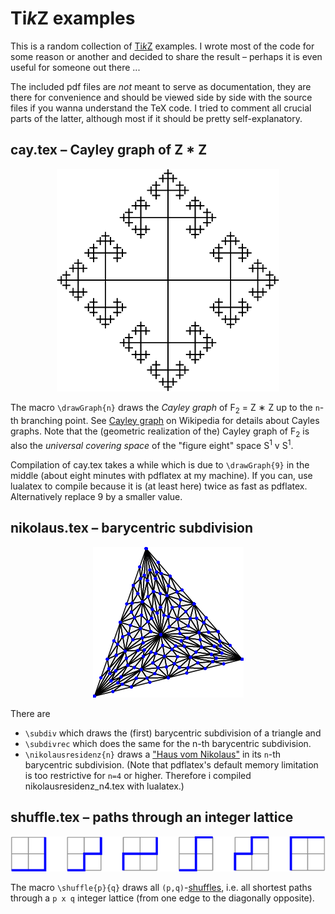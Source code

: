 # Ti*k*Z examples
This is a random collection of [Ti*k*Z](https://www.ctan.org/pkg/pgf) examples. I wrote most of the code for some reason or another and decided to share the result – perhaps it is even useful for someone out there ...

The included pdf files are *not* meant to serve as documentation, they are there for convenience and should be viewed side by side with the source files if you wanna understand the TeX code. I tried to comment all crucial parts of the latter, although most if it should be pretty self-explanatory.


## cay.tex – Cayley graph of Z * Z
<div align="center">
<img src="_img/cay.png" />
</div>

The macro `\drawGraph{n}` draws the *Cayley graph* of F<sub>2</sub> = Z ∗ Z up to the `n`-th branching point. 
See [Cayley graph](http://en.wikipedia.org/wiki/Cayley_graph) on Wikipedia for details about Cayles graphs. Note that the (geometric realization of the) Cayley graph of F<sub>2</sub> is also the *universal covering space* of the "figure eight" space S<sup>1</sup> v S<sup>1</sup>.

Compilation of cay.tex takes a while which is due to `\drawGraph{9}` in the middle (about eight minutes with pdflatex at my machine). If you can, use lualatex to compile because it is (at least here) twice as fast as pdflatex. Alternatively replace 9 by a smaller value.


## nikolaus.tex – barycentric subdivision
<div align="center">
<img src="_img/subdiv.png" />
</div>

There are
* `\subdiv` which draws the (first) barycentric subdivision of a triangle and
* `\subdivrec` which does the same for the n-th barycentric subdivision.
* `\nikolausresidenz{n}` draws a ["Haus vom Nikolaus"](http://de.wikipedia.org/wiki/Haus_vom_Nikolaus) in its `n`-th barycentric subdivision. (Note that pdflatex's default memory limitation is too restrictive for `n=4` or higher. Therefore i compiled nikolausresidenz_n4.tex with lualatex.)


## shuffle.tex – paths through an integer lattice
<div align="center">
<img src="_img/shuffle.png" />
</div>

The macro `\shuffle{p}{q}` draws all `(p,q)`-[shuffles](http://ncatlab.org/nlab/show/shuffle), i.e. all shortest paths through a `p x q` integer lattice (from one edge to the diagonally opposite).
